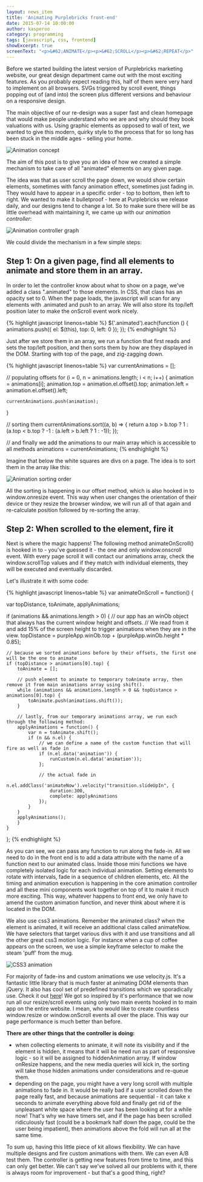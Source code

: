 ```yaml
---
layout: news_item
title: 'Animating Purplebricks front-end'
date: 2015-07-14 10:00:00
author: kasperoo
category: programming
tags: [javascript, css, frontend]
showExcerpt: true
screenText: "<p>&#62;ANIMATE</p><p>&#62;SCROLL</p><p>&#62;REPEAT</p>"
---
```


<!--
    showExcerpt: true
    postThumb: 'https://pbonlineassets.azureedge.net/web-images/marketingWebsite/global/siteCore@1x-p8-2.png'
-->

Before we started building the latest version of Purplebricks marketing website, our great design department came out with the most exciting features. As you probably expect reading this, half of them were very hard to implement on all browsers. <!--more--> SVGs triggered by scroll event, things popping out of (and into) the screen plus different versions and behaviour on a responsive design.

The main objective of our re-design was a super fast and clean homepage that would make people understand who we are and why should they book valuations with us. Using graphic elements as opposed to wall of text, we wanted to give this modern, quirky style to the process that for so long has been stuck in the middle ages - selling your home.

![Animation concept](/images/animating-purplebricks-frontend/concept.gif)

The aim of this post is to give you an idea of how we created a simple mechanism to take care of all "animated" elements on any given page.

The idea was that as user scroll the page down, we would show certain elements, sometimes with fancy animation effect, sometimes just fading in. They would have to appear in a specific order - top to bottom, 
then left to right. We wanted to make it bulletproof - here at Purplebricks we release daily, and our designs tend to change a lot. 
So to make sure there will be as little overhead with maintaining it, we came up with our *animation controller*:

![Animation controller graph](/images/animating-purplebricks-frontend/controllerGraph.jpg)

We could divide the mechanism in a few simple steps:

## Step 1: On a given page, find all elements to animate and store them in an array.

In order to let the controller know about what to show on a page, we've added a class ".animated" to those elements. In CSS, that class has an opacity set to 0. When the page loads, the javascript will scan for any elements with .animated and push to an array. We will also store its top/left position later to make the onScroll event work nicely.

{% highlight javascript linenos=table %}
$('.animated').each(function () {
    animations.push({
        el: $(this),
        top: 0,
        left: 0
    });
});
{% endhighlight %}

Just after we store them in an array, we run a function that first reads and sets the top/left position, and then sorts them by how are they displayed in the DOM. Starting with top of the page, and zig-zagging down.

{% highlight javascript linenos=table %}
var currentAnimations = [];

// populating offsets
for (i = 0, n = animations.length; i < n; i++) {
    animation = animations[i];
    animation.top = animation.el.offset().top;
    animation.left = animation.el.offset().left;

    currentAnimations.push(animation);
}

// sorting them
currentAnimations.sort((a, b) => {
      return a.top > b.top ? 1 : (a.top < b.top ? -1 : (a.left > b.left ? 1 : -1));
});

// and finally we add the animations to our main array which is accessible to all methods
animations = currentAnimations;
{% endhighlight %}

Imagine that below the white squares are divs on a page. The idea is to sort them in the array like this:

![Animation sorting order](/images/animating-purplebricks-frontend/array.jpg)

All the sorting is happening in our offset method, which is also hooked in to window.onresize event. This way when user changes the orientation of their device or they resize the browser window, we will run all of that again and re-calculate position followed by re-sorting the array.

## Step 2: When scrolled to the element, fire it

Next is where the magic happens! The following method animateOnScroll() is hooked in to - you've guessed it - the one and only window.onscroll event. With every page scroll it will contact our animations array, check the window.scrollTop values and if they match with individual elements, they will be executed and eventually discarded.

Let's illustrate it with some code:

{% highlight javascript linenos=table %}
var animateOnScroll = function() {

var topDistance, toAnimate, applyAnimations;

if (animations && animations.length > 0) {
    // our app has an winOb object that always has the current window height and offsets. 
    // We read from it and add 15% of the screen height to trigger animations when they are in the view.
    topDistance = purpleApp.winOb.top + (purpleApp.winOb.height * 0.85);

    // because we sorted animations before by their offsets, the first one will be the one to animate
    if (topDistance > animations[0].top) {
        toAnimate = [];

        // push element to animate to temporary toAnimate array, then remove it from main animations array using shift().
        while (animations && animations.length > 0 && topDistance > animations[0].top) {
            toAnimate.push(animations.shift());
        }

        // lastly, from our temporary animations array, we run each through the following method:
        applyAnimations = function() {
            var n = toAnimate.shift();
            if (n && n.el) {
                // we can define a name of the custom function that will fire as well as fade in
                if (n.el.data('animation')) {
                    runCustom(n.el.data('animation'));
                };

                // the actual fade in
                n.el.addClass('animateNow').velocity("transition.slideUpIn", {
                    duration:300,
                    complete: applyAnimations
                });
            }
        }
        applyAnimations();
        }
    }
};
{% endhighlight %}

As you can see, we can pass any function to run along the fade-in. All we need to do in the front end is to add a data attribute with the name of a function next to our animated class. Inside those mini functions we have completely isolated logic for each individual animation. Setting elements to rotate with intervals, fade in a sequence of children elements, etc. All the timing and animation execution is happening in the core animation controller and all these mini components work together on top of it to make it much more exciting. This way, whatever happens to front end, we only have to amend the custom animation function, and never think about where it is located in the DOM.

We also use css3 animations. Remember the animated class? when the element is animated, it will receive an additional class called animateNow. 
We have selectors that target various divs with it and use transitions and all the other great css3 motion logic. 
For instance when a cup of coffee appears on the screen, we use a simple keyframe selector to make the steam 'puff' from the mug.

![CSS3 animation](/images/animating-purplebricks-frontend/mug.gif)

For majority of fade-ins and custom animations we use velocity.js. It's a fantastic little library that is much faster at animating DOM elements than jQuery. It also has cool set of predefined transitions which we sporadically use. Check it out [here](http://julian.com/research/velocity/)! We got so inspired by it's performance that we now run all our resize/scroll events using only two main events hooked in to main app on the entire website. I mean, who would like to create countless window.resize or window.onScroll events all over the place. This way our page performance is much better than before.

**There are other things that the controller is doing:**

* when collecting elements to animate, it will note its visibility and if the element is hidden, it means that it will be need run as part of responsive logic - so it will be assigned to hiddenAnimation array. If window onResize happens, and the new media queries will kick in, the sorting will take those hidden animations under considerations and re-queue them.
* depending on the page, you might have a very long scroll with multiple animations to fade in. It would be really bad if a user scrolled down the page really fast, and because animations are sequential - it can take x seconds to animate everything above fold and finally get rid of the unpleasant white space where the user has been looking at for a while now! That's why we have timers set, and if the page has been scrolled ridiculously fast (could be a bookmark half down the page, could be the user being impatient), then animations above the fold will run all at the same time.

To sum up, having this little piece of kit allows flexibility. We can have multiple designs and fire custom animations with them. We can even A/B test them. The controller is getting new features from time to time, and this can only get better. We can't say we've solved all our problems with it, there is always room for improvement - but that's a good thing, right?